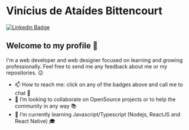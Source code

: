 # Vinícius de Ataídes Bittencourt
[![Linkedin Badge](https://img.shieldsio/badge/-LarissaAzevedo-blue?style=flat-square&logo=Linkedin&logoColor=white&link=https://wwww.linkedin.com/in/VinnyBittencourt)](https://www.linkedin.com/in/vinnybittencourt)

## Welcome to my profile :wave:

I'm a web developer and web designer focused on learning and growing professionally.
Feel free to send me any feedback about me or my repositories. 😉

- 📫 How to reach me: click on any of the badges above and call me to chat 💬
- 👯 I’m looking to collaborate on OpenSource projects or to help the community in any way :books:
- 🌱 I’m currently learning Javascript/Typescript (Nodejs, ReactJS and React Native) :mortar_board:


